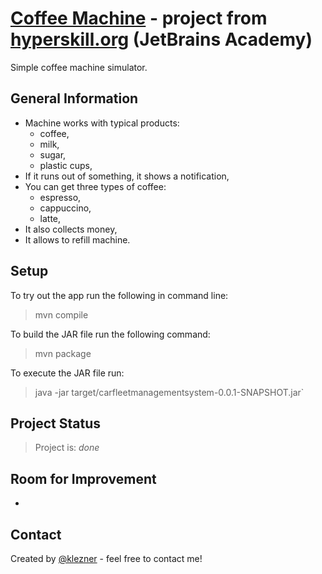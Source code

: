 # [Coffee Machine](https://hyperskill.org/projects/33) - project from [hyperskill.org](https://hyperskill.org) (JetBrains Academy)

Simple coffee machine simulator.

## General Information
- Machine works with typical products:
  - coffee,
  - milk,
  - sugar,
  - plastic cups,
- If it runs out of something, it shows a notification,
- You can get three types of coffee:
  - espresso,
  - cappuccino,
  - latte,
- It also collects money,
- It allows to refill machine.

## Setup
To try out the app run the following in command line:

> mvn compile

To build the JAR file run the following command:

> mvn package

To execute the JAR file run:

> java -jar target/carfleetmanagementsystem-0.0.1-SNAPSHOT.jar`

## Project Status
> Project is: _done_

## Room for Improvement
- 

## Contact
Created by [@klezner](https://github.com/klezner) - feel free to contact me!


<!-- Optional -->
<!-- ## License -->
<!-- This project is open source and available under the [... License](). -->

<!-- You don't have to include all sections - just the one's relevant to your project -->
